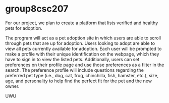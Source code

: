 # group8csc207
For our project, we plan to create a platform that lists verified and healthy pets for adoption.

The program will act as a pet adoption site in which users are able to scroll through pets that are up for adoption. Users looking to adopt are able to view all pets currently available for adoption. Each user will be prompted to make a profile with their unique identification on the webpage, which they have to sign in to view the listed pets. Additionally, users can set preferences on their profile page and use those preferences as a filter in the search. The preference profile will include questions regarding the preferred pet type (i.e., dog, cat, frog, chinchilla, fish, hamster, etc.), size, age, and personality to help find the perfect fit for the pet and the new owner. 

UWU

